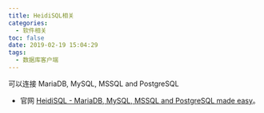 ```yaml
---
title: HeidiSQL相关
categories:
  - 软件相关
toc: false
date: 2019-02-19 15:04:29
tags:
  - 数据库客户端
---
```

可以连接 MariaDB, MySQL, MSSQL and PostgreSQL
<!-- more -->

* 官网
[HeidiSQL - MariaDB, MySQL, MSSQL and PostgreSQL made easy](https://www.heidisql.com/)。  
